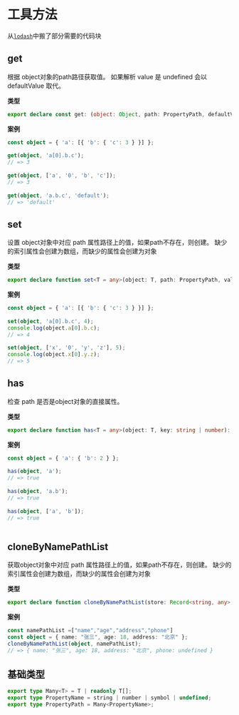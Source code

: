 # 工具方法

从[`lodash`](https://www.lodashjs.com/)中搬了部分需要的代码块

## get

根据 object对象的path路径获取值。 如果解析 value 是 undefined 会以 defaultValue 取代。

**类型**

```ts
export declare const get: (object: Object, path: PropertyPath, defaultValue?: any) => any;
```

**案例**

```ts
const object = { 'a': [{ 'b': { 'c': 3 } }] };
 
get(object, 'a[0].b.c');
// => 3
 
get(object, ['a', '0', 'b', 'c']);
// => 3
 
get(object, 'a.b.c', 'default');
// => 'default'
```

## set

设置 object对象中对应 path 属性路径上的值，如果path不存在，则创建。 缺少的索引属性会创建为数组，而缺少的属性会创建为对象

**类型**

```ts
export declare function set<T = any>(object: T, path: PropertyPath, value: any): T;
```

**案例**

```ts
const object = { 'a': [{ 'b': { 'c': 3 } }] };
 
set(object, 'a[0].b.c', 4);
console.log(object.a[0].b.c);
// => 4
 
set(object, ['x', '0', 'y', 'z'], 5);
console.log(object.x[0].y.z);
// => 5
```

## has

检查 path 是否是object对象的直接属性。

**类型**

```ts
export declare function has<T = any>(object: T, key: string | number): boolean;
```

**案例**

```ts
const object = { 'a': { 'b': 2 } };
 
has(object, 'a');
// => true
 
has(object, 'a.b');
// => true
 
has(object, ['a', 'b']);
// => true
 
```

## cloneByNamePathList

获取object对象中对应 path 属性路径上的值，如果path不存在，则创建。 缺少的索引属性会创建为数组，而缺少的属性会创建为对象

**类型**

```ts
export declare function cloneByNamePathList(store: Record<string, any>, namePathList: PropertyName[]): Record<string, any>;
```

**案例**

```ts
const namePathList =["name","age","address","phone"]
const object = { name: "张三", age: 18, address: "北京" };
cloneByNamePathList(object, namePathList);
// => { name: "张三", age: 18, address: "北京", phone: undefined }
```

## 基础类型

```ts
export type Many<T> = T | readonly T[];
export type PropertyName = string | number | symbol | undefined;
export type PropertyPath = Many<PropertyName>;
```
